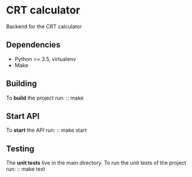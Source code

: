 CRT calculator
=============================

Backend for the CRT calculator

Dependencies
------------

* Python >= 3.5, virtualenv
* Make

Building
--------

To **build** the project run:
::
    make

Start API
--------

To **start** the API run:
::
    make start

Testing
-------

The **unit tests** live in the main directory.
To run the unit tests of the project run:
::
    make test

